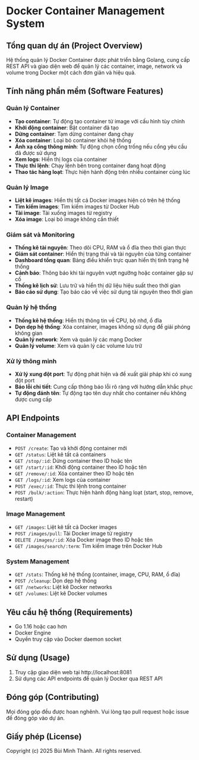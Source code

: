 # Docker Container Management System

## Tổng quan dự án (Project Overview)
Hệ thống quản lý Docker Container được phát triển bằng Golang, cung cấp REST API và giao diện web để quản lý các container, image, network và volume trong Docker một cách đơn giản và hiệu quả.

## Tính năng phần mềm (Software Features)

### Quản lý Container
- **Tạo container**: Tự động tạo container từ image với cấu hình tùy chỉnh
- **Khởi động container**: Bật container đã tạo
- **Dừng container**: Tạm dừng container đang chạy
- **Xóa container**: Loại bỏ container khỏi hệ thống
- **Ánh xạ cổng thông minh**: Tự động chọn cổng trống nếu cổng yêu cầu đã được sử dụng
- **Xem logs**: Hiển thị logs của container
- **Thực thi lệnh**: Chạy lệnh bên trong container đang hoạt động
- **Thao tác hàng loạt**: Thực hiện hành động trên nhiều container cùng lúc

### Quản lý Image
- **Liệt kê images**: Hiển thị tất cả Docker images hiện có trên hệ thống
- **Tìm kiếm images**: Tìm kiếm images từ Docker Hub
- **Tải image**: Tải xuống images từ registry
- **Xóa image**: Loại bỏ image không cần thiết

### Giám sát và Monitoring
- **Thống kê tài nguyên**: Theo dõi CPU, RAM và ổ đĩa theo thời gian thực
- **Giám sát container**: Hiển thị trạng thái và tài nguyên của từng container
- **Dashboard tổng quan**: Bảng điều khiển trực quan hiển thị tình trạng hệ thống
- **Cảnh báo**: Thông báo khi tài nguyên vượt ngưỡng hoặc container gặp sự cố
- **Thống kê lịch sử**: Lưu trữ và hiển thị dữ liệu hiệu suất theo thời gian
- **Báo cáo sử dụng**: Tạo báo cáo về việc sử dụng tài nguyên theo thời gian

### Quản lý hệ thống
- **Thống kê hệ thống**: Hiển thị thông tin về CPU, bộ nhớ, ổ đĩa
- **Dọn dẹp hệ thống**: Xóa container, images không sử dụng để giải phóng không gian
- **Quản lý network**: Xem và quản lý các mạng Docker
- **Quản lý volume**: Xem và quản lý các volume lưu trữ

### Xử lý thông minh
- **Xử lý xung đột port**: Tự động phát hiện và đề xuất giải pháp khi có xung đột port
- **Báo lỗi chi tiết**: Cung cấp thông báo lỗi rõ ràng với hướng dẫn khắc phục
- **Tự động đánh tên**: Tự động tạo tên duy nhất cho container nếu không được cung cấp

## API Endpoints

### Container Management
- `POST /create`: Tạo và khởi động container mới
- `GET /status`: Liệt kê tất cả containers
- `GET /stop/:id`: Dừng container theo ID hoặc tên
- `GET /start/:id`: Khởi động container theo ID hoặc tên
- `GET /remove/:id`: Xóa container theo ID hoặc tên
- `GET /logs/:id`: Xem logs của container
- `POST /exec/:id`: Thực thi lệnh trong container
- `POST /bulk/:action`: Thực hiện hành động hàng loạt (start, stop, remove, restart)

### Image Management
- `GET /images`: Liệt kê tất cả Docker images
- `POST /images/pull`: Tải Docker image từ registry
- `DELETE /images/:id`: Xóa Docker image theo ID hoặc tên
- `GET /images/search/:term`: Tìm kiếm image trên Docker Hub

### System Management
- `GET /stats`: Thống kê hệ thống (container, image, CPU, RAM, ổ đĩa)
- `POST /cleanup`: Dọn dẹp hệ thống
- `GET /networks`: Liệt kê Docker networks
- `GET /volumes`: Liệt kê Docker volumes

## Yêu cầu hệ thống (Requirements)
- Go 1.16 hoặc cao hơn
- Docker Engine
- Quyền truy cập vào Docker daemon socket


## Sử dụng (Usage)
1. Truy cập giao diện web tại http://localhost:8081
2. Sử dụng các API endpoints để quản lý Docker qua REST API

## Đóng góp (Contributing)
Mọi đóng góp đều được hoan nghênh. Vui lòng tạo pull request hoặc issue để đóng góp vào dự án.

## Giấy phép (License)
Copyright (c) 2025 Bùi Minh Thành. All rights reserved.
